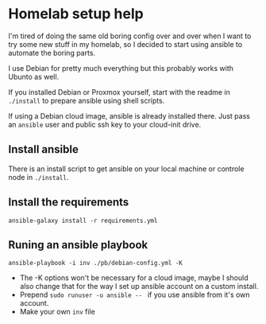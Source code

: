 # Homelab setup help
I'm tired of doing the same old boring config over and over when I want to try some new stuff in my homelab, so I decided to start using ansible to automate the boring parts.

I use Debian for pretty much everything but this probably works with Ubunto as well.

If you installed Debian or Proxmox yourself, start with the readme in `./install` to prepare ansible using shell scripts.

If using a Debian cloud image, ansible is already installed there. Just pass an `ansible` user and public ssh key to your cloud-init drive.

## Install ansible
There is an install script to get ansible on your local machine or controle node in `./install`.

## Install the requirements
`ansible-galaxy install -r requirements.yml`

## Runing an ansible playbook
`ansible-playbook -i inv ./pb/debian-config.yml -K`
 - The -K options won't be necessary for a cloud image, maybe I should also change that for the way I set up ansible account on a custom install.
 - Prepend `sudo runuser -u ansible -- ` if you use ansible from it's own account.
 - Make your own `inv` file